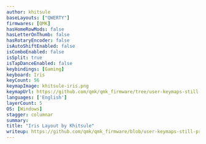 ```yaml
---
author: khitsule
baseLayouts: ["QWERTY"]
firmwares: [QMK]
hasHomeRowMods: false
hasLetterOnThumb: false
hasRotaryEncoder: false
isAutoShiftEnabled: false
isComboEnabled: false
isSplit: true
isTapDanceEnabled: false
keybindings: [Gaming]
keyboard: Iris
keyCount: 56
keymapImage: khitsule-iris.png
keymapUrl: https://github.com/qmk/qmk_firmware/tree/user-keymaps-still-present/keyboards/keebio/iris/keymaps/khitsule
languages: ['English']
layerCount: 5
OS: [Windows]
stagger: columnar
summary: 
title: "Iris Layout by Khitsule"
writeup: https://github.com/qmk/qmk_firmware/blob/user-keymaps-still-present/keyboards/keebio/iris/keymaps/khitsule/readme.md
---
```


